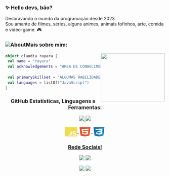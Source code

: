 ### ✨ Hello devs, bão?

Desbravando o mundo da programação desde 2023. <br>Sou amante de filmes, séries, alguns animes, animais fofinhos, arte, comida e video-game. 🎮

### <img width="40" alt="About" src="https://uploaddeimagens.com.br/images/004/370/932/full/business_%281%29.png?1677594600">Mais sobre mim:

<img align="right" width="202" height="152" src="https://i.pinimg.com/originals/3a/47/0e/3a470e3e8591ddbc4a6366b19435fd50.gif"/>

```kotlin
object claudia rayara {
 val name = "rayara"
 val acknowledgements = "ÁREA DE CONHECIMENTO"
 
 val primarySkillset = "ALGUMAS HABILIDADES"
 val languages = listOf("JavaScript") 
}
```
<div align="center">
  
### **GitHub Estatísticas, Linguagens e Ferramentas:**
  
<div style="display: inline_block">
  <a href="https://github.com/claudiarayara">
  <img height="200em" src="https://github-readme-stats.vercel.app/api?username=claudiarayara&show_icons=true&theme=dracula&include_all_commits=true&count_private=true"/>
  <img height="100em" src="https://github-readme-stats.vercel.app/api/top-langs/?username=claudiarayara&layout=compact&langs_count=8&theme=dracula"/>
<div style="display: inline_block"><br>
  <img align="center" alt="Rayara-JavaScript" height="30" width="40" src="https://raw.githubusercontent.com/devicons/devicon/master/icons/javascript/javascript-plain.svg">
  
  <img align="center" alt="Rayara-HTML" height="30" width="40" src="https://raw.githubusercontent.com/devicons/devicon/master/icons/html5/html5-original.svg">
  
  <img align="center" alt="Rayara-CSS" height="30" width="40" src="https://raw.githubusercontent.com/devicons/devicon/master/icons/css3/css3-original.svg">
  
</div>
  
### **Rede Sociais!**
 
<div> 
  
  <a href="https://instagram.com/claudiarayara" target="_blank"><img src="https://img.shields.io/badge/-Instagram-%23E4405F?style=for-the-badge&logo=instagram&logoColor=white" target="_blank"></a>
 	<a href="https://www.twitch.tv/caaraay" target="_blank"><img src="https://img.shields.io/badge/Twitch-9146FF?style=for-the-badge&logo=twitch&logoColor=white" target="_blank"></a>
 
  <a href = "mailto:contato.claudiarayara@gmail.com"><img src="https://img.shields.io/badge/-Gmail-%23333?style=for-the-badge&logo=gmail&logoColor=white" target="_blank"></a>
  <a href="https://www.linkedin.com/in/claudiarayara" target="_blank"><img src="https://img.shields.io/badge/-LinkedIn-%230077B5?style=for-the-badge&logo=linkedin&logoColor=white" target="_blank"></a> 

</div>

